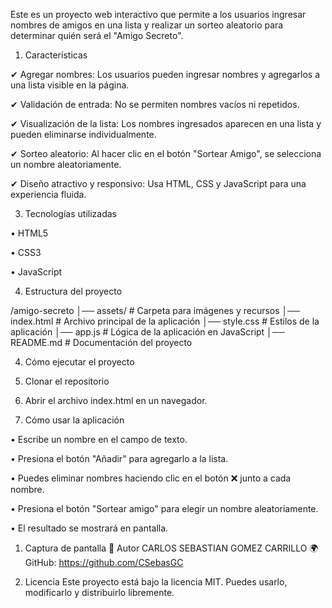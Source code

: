 Este es un proyecto web interactivo que permite a los usuarios ingresar nombres de amigos en una lista y realizar un sorteo aleatorio para determinar quién será el "Amigo Secreto".
1.	Características
   
✔ Agregar nombres: Los usuarios pueden ingresar nombres y agregarlos a una lista visible en la página.

✔ Validación de entrada: No se permiten nombres vacíos ni repetidos.

✔ Visualización de la lista: Los nombres ingresados aparecen en una lista y pueden eliminarse individualmente.

✔ Sorteo aleatorio: Al hacer clic en el botón "Sortear Amigo", se selecciona un nombre aleatoriamente.

✔ Diseño atractivo y responsivo: Usa HTML, CSS y JavaScript para una experiencia fluida.

3.	Tecnologías utilizadas

•	HTML5

•	CSS3

•	JavaScript

4.	Estructura del proyecto

/amigo-secreto
│── assets/               # Carpeta para imágenes y recursos
│── index.html            # Archivo principal de la aplicación
│── style.css             # Estilos de la aplicación
│── app.js                # Lógica de la aplicación en JavaScript
│── README.md             # Documentación del proyecto


4.	Cómo ejecutar el proyecto

1.	Clonar el repositorio

2.	Abrir el archivo index.html en un navegador.

3.	Cómo usar la aplicación

•	Escribe un nombre en el campo de texto.

•	Presiona el botón "Añadir" para agregarlo a la lista.

•	Puedes eliminar nombres haciendo clic en el botón ❌ junto a cada nombre.

•	Presiona el botón "Sortear amigo" para elegir un nombre aleatoriamente.

•	El resultado se mostrará en pantalla.

1.	Captura de pantalla
📝 Autor
CARLOS SEBASTIAN GOMEZ CARRILLO
🌍 GitHub: https://github.com/CSebasGC

6.	Licencia
Este proyecto está bajo la licencia MIT. Puedes usarlo, modificarlo y distribuirlo libremente.

